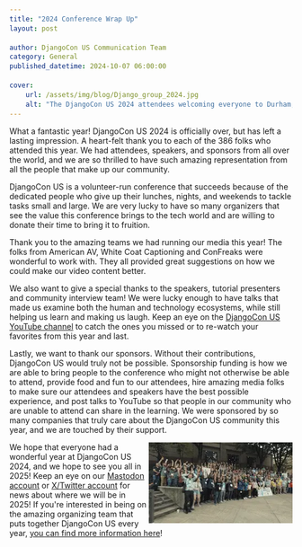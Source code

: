 ```yaml
---
title: "2024 Conference Wrap Up"
layout: post

author: DjangoCon US Communication Team
category: General
published_datetime: 2024-10-07 06:00:00

cover:
    url: /assets/img/blog/Django_group_2024.jpg
    alt: "The DjangoCon US 2024 attendees welcoming everyone to Durham, NC! It's hundreds of people standing with their arms extended outwards."
---
```


What a fantastic year! DjangoCon US 2024 is officially over, but has left a lasting impression. A heart-felt thank you to each of the 386 folks who attended this year. We had attendees, speakers, and sponsors from all over the world, and we are so thrilled to have such amazing representation from all the people that make up our community.

DjangoCon US is a volunteer-run conference that succeeds because of the dedicated people who give up their lunches, nights, and weekends to tackle tasks small and large. We are very lucky to have so many organizers that see the value this conference brings to the tech world and are willing to donate their time to bring it to fruition. 

Thank you to the amazing teams we had running our media this year! The folks from American AV, White Coat Captioning and ConFreaks were wonderful to work with. They all provided great suggestions on how we could make our video content better.

We also want to give a special thanks to the speakers, tutorial presenters and community interview team! We were lucky enough to have talks that made us examine both the human and technology ecosystems, while still helping us learn and making us laugh. Keep an eye on the [DjangoCon US YouTube channel](https://www.youtube.com/channel/UC0yY6a79pPY9J0ShIHRf6yw) to catch the ones you missed or to re-watch your favorites from this year and last.

Lastly, we want to thank our sponsors. Without their contributions, DjangoCon US would truly not be possible. Sponsorship funding is how we are able to bring people to the conference who might not otherwise be able to attend, provide food and fun to our attendees, hire amazing media folks to make sure our attendees and speakers have the best possible experience, and post talks to YouTube so that people in our community who are unable to attend can share in the learning. We were sponsored by so many companies that truly care about the DjangoCon US community this year, and we are touched by their support.

<img src="/assets/img/blog/django_wave24.webp" loading="lazy" alt="The DjangoCon US 2024 attendees doing the wave" style="display:block; float:right;" />

We hope that everyone had a wonderful year at DjangoCon US 2024, and we hope to see you all in 2025! Keep an eye on our [Mastodon account](https://fosstodon.org/@djangocon) or [X/Twitter account](https://x.com/djangocon) for news about where we will be in 2025! If you're interested in being on the amazing organizing team that puts together DjangoCon US every year, [you can find more information here](/news/call-for-2025-volunteers/)!

